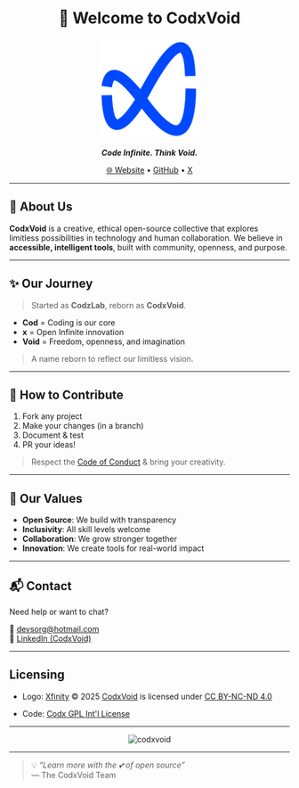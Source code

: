 <h1 align="center">🚀 Welcome to <strong>CodxVoid</strong></h1>

<p align="center">
  <img src="https://github.com/codxvoid/.github/blob/main/IMG/xfinity.png" width="180" alt="Xfinity: CodxVoid Logo" />
</p>

<p align="center"><em><strong>Code Infinite. Think Void.</strong></em></p>

<p align="center">
  <a href="https://codxvoid.github.io">🌐 Website</a> • 
  <a href="https://github.com/codxvoid">GitHub</a> • 
  <a href="https://www.x.com/@codxvoid"> X</a>
</p>

---

## 🧠 About Us

**CodxVoid** is a creative, ethical open-source collective that explores limitless possibilities in technology and human collaboration.
We believe in **accessible, intelligent tools**, built with community, openness, and purpose.

---

## ✨ Our Journey

> Started as **CodzLab**, reborn as **CodxVoid**.

- **Cod** = Coding is our core  
- **x** = Open Infinite innovation  
- **Void** = Freedom, openness, and imagination  

> A name reborn to reflect our limitless vision.

---

## 🤝 How to Contribute

1.  Fork any project
2.  Make your changes (in a branch)
3.  Document & test
4.  PR your ideas!

> Respect the [Code of Conduct](https://github.com/codxvoid/.github/blob/main/CODE_OF_CONDUCT.md) & bring your creativity.

---

## 🎯 Our Values

-  **Open Source**: We build with transparency
-  **Inclusivity**: All skill levels welcome
-  **Collaboration**: We grow stronger together
-  **Innovation**: We create tools for real-world impact

---

## 📬 Contact

Need help or want to chat?

📧 devsorg@hotmail.com  
🔗 [LinkedIn (CodxVoid)](https://linkedin.com/company/codxvoid)

---

##  Licensing

-  Logo: [Xfinity](https://github.com/codxvoid/.github/blob/main/IMG/xfinity.png) © 2025 [CodxVoid](https://github.com/codxvoid) is licensed under [CC BY-NC-ND 4.0](https://creativecommons.org/licenses/by-nc-nd/4.0/)

-  Code: [Codx GPL Int'l License](https://github.com/codxvoid/.github/tree/main?tab=License-1-ov-file)

---

<p align="center">
  <img src="https://komarev.com/ghpvc/?username=codxvoid&label=Profile%20views&color=0049ff&style=flat" alt="codxvoid" />
</p>

---

> 💡 _“Learn more with the 💕 of open source”_  
> — The CodxVoid Team
